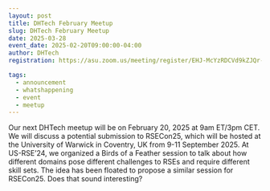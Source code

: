 ```yaml
---
layout: post
title: DHTech February Meetup
slug: DHTech February Meetup
date: 2025-03-28
event_date: 2025-02-20T09:00:00-04:00
author: DHTech
registration: https://asu.zoom.us/meeting/register/EHJ-McYzRDCVd9kZJQr-_w

tags:
  - announcement
  - whatshappening
  - event
  - meetup
---
```


Our next DHTech meetup will be on February 20, 2025 at 9am ET/3pm CET. We will discuss a potential submission to RSECon25, which will be hosted at the University of Warwick in Coventry, UK from 9-11 September 2025. At US-RSE’24, we organized a Birds of a Feather session to talk about how different domains pose different challenges to RSEs and require different skill sets. The idea has been floated to propose a similar session for RSECon25. Does that sound interesting?